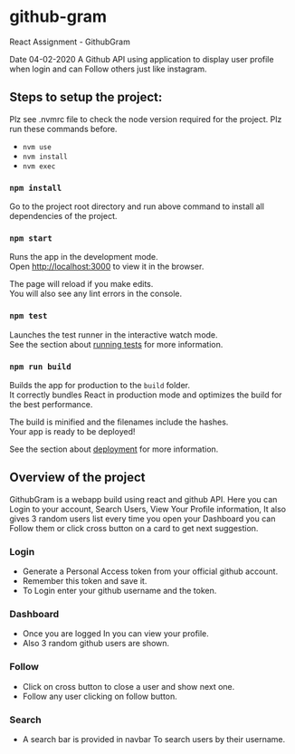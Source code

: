 # github-gram

React Assignment - GithubGram

Date 04-02-2020
A Github API using application to display user profile when login and can Follow others just like instagram.

## Steps to setup the project:

Plz see .nvmrc file to check the node version required for the project.
Plz run these commands before.

 - `nvm use`
 - `nvm install`
 - `nvm exec`

### `npm install`

Go to the project root directory and run above command to install all dependencies of the project.

### `npm start`

Runs the app in the development mode.<br />
Open [http://localhost:3000](http://localhost:3000) to view it in the browser.

The page will reload if you make edits.<br />
You will also see any lint errors in the console.

### `npm test`

Launches the test runner in the interactive watch mode.<br />
See the section about [running tests](https://facebook.github.io/create-react-app/docs/running-tests) for more information.

### `npm run build`

Builds the app for production to the `build` folder.<br />
It correctly bundles React in production mode and optimizes the build for the best performance.

The build is minified and the filenames include the hashes.<br />
Your app is ready to be deployed!

See the section about [deployment](https://facebook.github.io/create-react-app/docs/deployment) for more information.

## Overview of the project

GithubGram is a webapp build using react and github API.
Here you can Login to your account, Search Users, View Your Profile information, It also gives 3 random users list every time you open your Dashboard you can Follow them or click cross button on a card to get next suggestion.

### Login

- Generate a Personal Access token from your official github account.
- Remember this token and save it.
- To Login enter your github username and the token.

### Dashboard

- Once you are logged In you can view your profile.
- Also 3 random github users are shown.

### Follow

- Click on cross button to close a user and show next one.
- Follow any user clicking on follow button.

### Search

- A search bar is provided in navbar To search users by their username.
